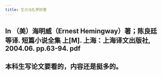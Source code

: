 ```yaml
---
title: 乞力马扎罗的雪
---
```


## In （美）海明威（Ernest Hemingway）著；陈良廷等译. 短篇小说全集 上[M]. 上海：上海译文出版社, 2004.06. pp.63-94. pdf
## 本科生写论文要看的，内容还是挺多的。
##